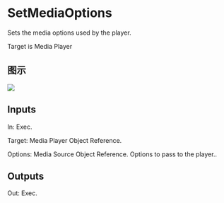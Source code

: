 # SetMediaOptions

Sets the media options used by the player.

Target is Media Player

## 图示

![]($-20221218-20014443.png)

## Inputs

In: Exec.

Target: Media Player Object Reference.

Options: Media Source Object Reference. Options to pass to the player..  

## Outputs

Out: Exec.

